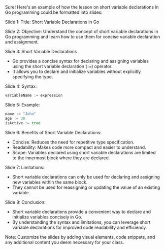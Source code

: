 Sure! Here's an example of how the lesson on short variable declarations in Go programming could be formatted into slides:

Slide 1:
Title: Short Variable Declarations in Go

Slide 2:
Objective: Understand the concept of short variable declarations in Go programming and learn how to use them for concise variable declaration and assignment.

Slide 3:
Short Variable Declarations
- Go provides a concise syntax for declaring and assigning variables using the short variable declaration (`:=`) operator.
- It allows you to declare and initialize variables without explicitly specifying the type.

Slide 4:
Syntax:
```go
variableName := expression
```

Slide 5:
Example:
```go
name := "John"
age := 30
isActive := true
```

Slide 6:
Benefits of Short Variable Declarations:
- Concise: Reduces the need for repetitive type specification.
- Readability: Makes code more compact and easier to understand.
- Scope: Variables declared using short variable declarations are limited to the innermost block where they are declared.

Slide 7:
Limitations:
- Short variable declarations can only be used for declaring and assigning new variables within the same block.
- They cannot be used for reassigning or updating the value of an existing variable.

Slide 8:
Conclusion:
- Short variable declarations provide a convenient way to declare and initialize variables concisely in Go.
- By understanding the syntax and limitations, you can leverage short variable declarations for improved code readability and efficiency.

Note: Customize the slides by adding visual elements, code snippets, and any additional content you deem necessary for your class.
